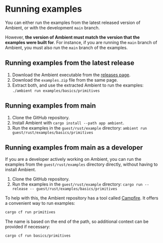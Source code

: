 # Running examples

You can either run the examples from the latest released version of Ambient, or with the development `main` branch.

However, **the version of Ambient must match the version that the examples were built for**. For instance, if you are running the `main` branch of Ambient, you must also run the `main` branch of the examples.

## Running examples from the latest release

1. Download the Ambient executable from the [releases page](https://github.com/AmbientRun/Ambient/releases).
2. Download the `examples.zip` file from the same page.
3. Extract both, and use the extracted Ambient to run the examples: `./ambient run examples/basics/primitives`

## Running examples from main

1. Clone the GitHub repository.
2. Install Ambient with `cargo install --path app ambient`.
3. Run the examples in the `guest/rust/example` directory: `ambient run guest/rust/examples/basics/primitives`

## Running examples from main as a developer

If you are a developer actively working on Ambient, you can run the examples from the `guest/rust/examples` directory directly, without having to install Ambient.

1. Clone the GitHub repository.
2. Run the examples in the `guest/rust/example` directory: `cargo run --release -- guest/rust/examples/basics/primitives`

To help with this, the Ambient repository has a tool called [Campfire](../community/contributing.md#campfire).
It offers a convenient way to run examples:

```sh
cargo cf run primitives
```

The name is based on the end of the path, so additional context can be provided if necessary:

```sh
cargo cf run basics/primitives
```
